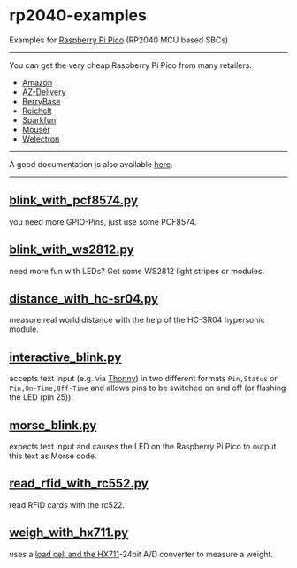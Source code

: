 # rp2040-examples
Examples for [Raspberry Pi Pico](https://www.raspberrypi.com/products/raspberry-pi-pico/) (RP2040 MCU based SBCs)

---

You can get the very cheap Raspberry Pi Pico from many retailers:  
* [Amazon](https://amzn.to/3JscWee)
* [AZ-Delivery](https://www.az-delivery.de/products/raspberry-pi-pico?variant=39388890988640)
* [BerryBase](https://www.berrybase.de/raspberry-pi-pico-rp2040-mikrocontroller-board)
* [Reichelt](https://www.reichelt.de/raspberry-pi-pico-rp2040-cortex-m0-microusb-rasp-pi-pico-p295706.html)
* [Sparkfun](https://www.sparkfun.com/products/17829?src=raspberrypi)
* [Mouser](https://www.mouser.de/ProductDetail/Raspberry-Pi/SC0915?qs=T%252BzbugeAwjgnLi4azxXVFA%3D%3D&src=raspberrypi)
* [Welectron](https://www.welectron.com/Raspberry-Pi-Pico?src=raspberrypi)

---

A good documentation is also available [here](https://www.raspberrypi.com/documentation/microcontrollers/raspberry-pi-pico.html).  

---

## [blink_with_pcf8574.py](https://github.com/SimonWaldherr/rp2040-examples/blob/main/blink_with_pcf8574.py)  
you need more GPIO-Pins, just use some PCF8574.  

## [blink_with_ws2812.py](https://github.com/SimonWaldherr/rp2040-examples/blob/main/blink_with_ws2812.py)  
need more fun with LEDs? Get some WS2812 light stripes or modules.  

## [distance_with_hc-sr04.py](https://github.com/SimonWaldherr/rp2040-examples/blob/main/distance_with_hc-sr04.py)  
measure real world distance with the help of the HC-SR04 hypersonic module.  

## [interactive_blink.py](https://github.com/SimonWaldherr/rp2040-examples/blob/main/interactive_blink.py)  
accepts text input (e.g. via [Thonny](https://thonny.org/)) in two different formats ```Pin,Status``` or ```Pin,On-Time,Off-Time``` and allows pins to be switched on and off (or flashing the LED (pin 25)).  

## [morse_blink.py](https://github.com/SimonWaldherr/rp2040-examples/blob/main/morse_blink.py)  
expects text input and causes the LED on the Raspberry Pi Pico to output this text as Morse code.  

## [read_rfid_with_rc552.py](https://github.com/SimonWaldherr/rp2040-examples/blob/main/read_rfid_with_rc552.py)  
read RFID cards with the rc522.  

## [weigh_with_hx711.py](https://github.com/SimonWaldherr/rp2040-examples/blob/main/weigh_with_hx711.py)  
uses a [load cell and the HX711](https://amzn.to/4b3HnTE)-24bit A/D converter to measure a weight.  
